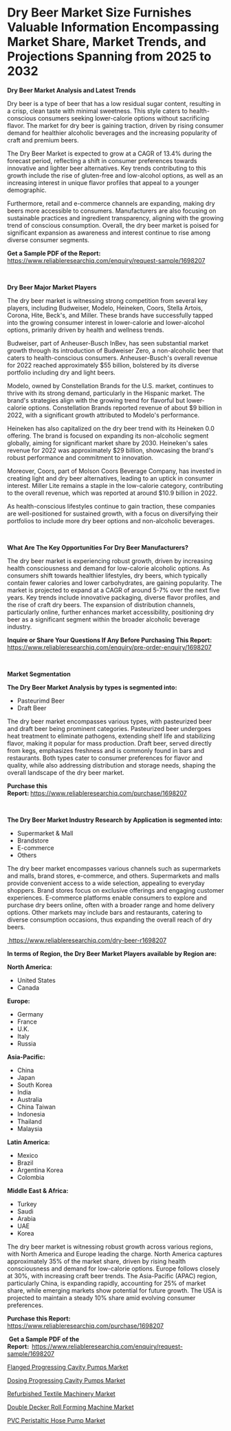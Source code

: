 <p><h1>Dry Beer Market Size Furnishes Valuable Information Encompassing Market Share, Market Trends, and Projections Spanning from 2025 to 2032</h1></p><p><strong>Dry Beer Market Analysis and Latest Trends</strong></p>
<p><p>Dry beer is a type of beer that has a low residual sugar content, resulting in a crisp, clean taste with minimal sweetness. This style caters to health-conscious consumers seeking lower-calorie options without sacrificing flavor. The market for dry beer is gaining traction, driven by rising consumer demand for healthier alcoholic beverages and the increasing popularity of craft and premium beers. </p><p>The Dry Beer Market is expected to grow at a CAGR of 13.4% during the forecast period, reflecting a shift in consumer preferences towards innovative and lighter beer alternatives. Key trends contributing to this growth include the rise of gluten-free and low-alcohol options, as well as an increasing interest in unique flavor profiles that appeal to a younger demographic. </p><p>Furthermore, retail and e-commerce channels are expanding, making dry beers more accessible to consumers. Manufacturers are also focusing on sustainable practices and ingredient transparency, aligning with the growing trend of conscious consumption. Overall, the dry beer market is poised for significant expansion as awareness and interest continue to rise among diverse consumer segments.</p></p>
<p><strong>Get a Sample PDF of the Report:&nbsp;</strong> <a href="https://www.reliableresearchiq.com/enquiry/request-sample/1698207?utm_campaign=973&utm_medium=2&utm_source=Github&utm_content=ia&utm_term=28022025&utm_id=dry-beer">https://www.reliableresearchiq.com/enquiry/request-sample/1698207</a></p>
<p>&nbsp;</p>
<p><strong>Dry Beer Major Market Players</strong></p>
<p><p>The dry beer market is witnessing strong competition from several key players, including Budweiser, Modelo, Heineken, Coors, Stella Artois, Corona, Hite, Beck's, and Miller. These brands have successfully tapped into the growing consumer interest in lower-calorie and lower-alcohol options, primarily driven by health and wellness trends.</p><p>Budweiser, part of Anheuser-Busch InBev, has seen substantial market growth through its introduction of Budweiser Zero, a non-alcoholic beer that caters to health-conscious consumers. Anheuser-Busch's overall revenue for 2022 reached approximately $55 billion, bolstered by its diverse portfolio including dry and light beers.</p><p>Modelo, owned by Constellation Brands for the U.S. market, continues to thrive with its strong demand, particularly in the Hispanic market. The brand's strategies align with the growing trend for flavorful but lower-calorie options. Constellation Brands reported revenue of about $9 billion in 2022, with a significant growth attributed to Modelo's performance.</p><p>Heineken has also capitalized on the dry beer trend with its Heineken 0.0 offering. The brand is focused on expanding its non-alcoholic segment globally, aiming for significant market share by 2030. Heineken's sales revenue for 2022 was approximately $29 billion, showcasing the brand's robust performance and commitment to innovation.</p><p>Moreover, Coors, part of Molson Coors Beverage Company, has invested in creating light and dry beer alternatives, leading to an uptick in consumer interest. Miller Lite remains a staple in the low-calorie category, contributing to the overall revenue, which was reported at around $10.9 billion in 2022.</p><p>As health-conscious lifestyles continue to gain traction, these companies are well-positioned for sustained growth, with a focus on diversifying their portfolios to include more dry beer options and non-alcoholic beverages.</p></p>
<p>&nbsp;</p>
<p><strong>What Are The Key Opportunities For Dry Beer Manufacturers?</strong></p>
<p><p>The dry beer market is experiencing robust growth, driven by increasing health consciousness and demand for low-calorie alcoholic options. As consumers shift towards healthier lifestyles, dry beers, which typically contain fewer calories and lower carbohydrates, are gaining popularity. The market is projected to expand at a CAGR of around 5-7% over the next five years. Key trends include innovative packaging, diverse flavor profiles, and the rise of craft dry beers. The expansion of distribution channels, particularly online, further enhances market accessibility, positioning dry beer as a significant segment within the broader alcoholic beverage industry.</p></p>
<p><strong>Inquire or Share Your Questions If Any Before Purchasing This Report:</strong> <a href="https://www.reliableresearchiq.com/enquiry/pre-order-enquiry/1698207?utm_campaign=973&utm_medium=2&utm_source=Github&utm_content=ia&utm_term=28022025&utm_id=dry-beer">https://www.reliableresearchiq.com/enquiry/pre-order-enquiry/1698207</a></p>
<p>&nbsp;</p>
<p><strong>Market Segmentation</strong></p>
<p><strong>The Dry Beer Market Analysis by types is segmented into:</strong></p>
<p><ul><li>Pasteurimd Beer</li><li>Draft Beer</li></ul></p>
<p><p>The dry beer market encompasses various types, with pasteurized beer and draft beer being prominent categories. Pasteurized beer undergoes heat treatment to eliminate pathogens, extending shelf life and stabilizing flavor, making it popular for mass production. Draft beer, served directly from kegs, emphasizes freshness and is commonly found in bars and restaurants. Both types cater to consumer preferences for flavor and quality, while also addressing distribution and storage needs, shaping the overall landscape of the dry beer market.</p></p>
<p><strong>Purchase this Report:&nbsp;</strong><a href="https://www.reliableresearchiq.com/purchase/1698207?utm_campaign=973&utm_medium=2&utm_source=Github&utm_content=ia&utm_term=28022025&utm_id=dry-beer">https://www.reliableresearchiq.com/purchase/1698207</a></p>
<p>&nbsp;</p>
<p><strong>The Dry Beer Market Industry Research by Application is segmented into:</strong></p>
<p><ul><li>Supermarket & Mall</li><li>Brandstore</li><li>E-commerce</li><li>Others</li></ul></p>
<p><p>The dry beer market encompasses various channels such as supermarkets and malls, brand stores, e-commerce, and others. Supermarkets and malls provide convenient access to a wide selection, appealing to everyday shoppers. Brand stores focus on exclusive offerings and engaging customer experiences. E-commerce platforms enable consumers to explore and purchase dry beers online, often with a broader range and home delivery options. Other markets may include bars and restaurants, catering to diverse consumption occasions, thus expanding the overall reach of dry beers.</p></p>
<p><a href="https://www.reliableresearchiq.com/dry-beer-r1698207?utm_campaign=973&utm_medium=2&utm_source=Github&utm_content=ia&utm_term=28022025&utm_id=dry-beer">&nbsp;https://www.reliableresearchiq.com/dry-beer-r1698207</a></p>
<p><strong>In terms of Region, the Dry Beer Market Players available by Region are:</strong></p>
<p>
    <p> <strong> North America: </strong>
        <ul>
            <li>United States</li>
            <li>Canada</li>
        </ul>
        </p> 
    <p> <strong> Europe: </strong>
        <ul>
            <li>Germany</li>
            <li>France</li>
            <li>U.K.</li>
            <li>Italy</li>
            <li>Russia</li>
        </ul>
        </p> 
    <p> <strong> Asia-Pacific: </strong>
        <ul>
            <li>China</li>
            <li>Japan</li>
            <li>South Korea</li>
            <li>India</li>
            <li>Australia</li>
            <li>China Taiwan</li>
            <li>Indonesia</li>
            <li>Thailand</li>
            <li>Malaysia</li>
        </ul>
        </p> 
    <p> <strong> Latin America: </strong>
        <ul>
            <li>Mexico</li>
            <li>Brazil</li>
            <li>Argentina Korea</li>
            <li>Colombia</li>
        </ul>
        </p> 
    <p> <strong> Middle East & Africa: </strong>
        <ul>
            <li>Turkey</li>
            <li>Saudi</li>
            <li>Arabia</li>
            <li>UAE</li>
            <li>Korea</li>
        </ul>
    </p>
    </p>
<p><p>The dry beer market is witnessing robust growth across various regions, with North America and Europe leading the charge. North America captures approximately 35% of the market share, driven by rising health consciousness and demand for low-calorie options. Europe follows closely at 30%, with increasing craft beer trends. The Asia-Pacific (APAC) region, particularly China, is expanding rapidly, accounting for 25% of market share, while emerging markets show potential for future growth. The USA is projected to maintain a steady 10% share amid evolving consumer preferences.</p></p>
<p><strong>Purchase this Report: </strong><a href="https://www.reliableresearchiq.com/purchase/1698207?utm_campaign=973&utm_medium=2&utm_source=Github&utm_content=ia&utm_term=28022025&utm_id=dry-beer">https://www.reliableresearchiq.com/purchase/1698207</a></p>
<p>&nbsp;<strong>Get a Sample PDF of the Report:&nbsp;&nbsp;</strong><a href="https://www.reliableresearchiq.com/enquiry/request-sample/1698207?utm_campaign=973&utm_medium=2&utm_source=Github&utm_content=ia&utm_term=28022025&utm_id=dry-beer">https://www.reliableresearchiq.com/enquiry/request-sample/1698207</a></p>
<p><strong></strong></p>
<p><p><a href="https://github.com/haimamuirev8/Market-Research-Report-List-1/blob/main/flanged-progressing-cavity-pumps-market.md?utm_campaign=973&utm_medium=2&utm_source=Github&utm_content=ia&utm_term=28022025&utm_id=dry-beer">Flanged Progressing Cavity Pumps Market</a></p><p><a href="https://github.com/daemluari/Market-Research-Report-List-1/blob/main/dosing-progressing-cavity-pumps-market.md?utm_campaign=973&utm_medium=2&utm_source=Github&utm_content=ia&utm_term=28022025&utm_id=dry-beer">Dosing Progressing Cavity Pumps Market</a></p><p><a href="https://github.com/iquiseeboli/Market-Research-Report-List-1/blob/main/refurbished-textile-machinery-market.md?utm_campaign=973&utm_medium=2&utm_source=Github&utm_content=ia&utm_term=28022025&utm_id=dry-beer">Refurbished Textile Machinery Market</a></p><p><a href="https://github.com/naulasulakr0/Market-Research-Report-List-1/blob/main/double-decker-roll-forming-machine-market.md?utm_campaign=973&utm_medium=2&utm_source=Github&utm_content=ia&utm_term=28022025&utm_id=dry-beer">Double Decker Roll Forming Machine Market</a></p><p><a href="https://github.com/vigoseiler/Market-Research-Report-List-1/blob/main/pvc-peristaltic-hose-pump-market.md?utm_campaign=973&utm_medium=2&utm_source=Github&utm_content=ia&utm_term=28022025&utm_id=dry-beer">PVC Peristaltic Hose Pump Market</a></p></p>